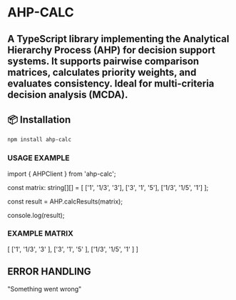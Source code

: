 # AHP-CALC

## A TypeScript library implementing the **Analytical Hierarchy Process (AHP)** for decision support systems. It supports pairwise comparison matrices, calculates priority weights, and evaluates consistency. Ideal for multi-criteria decision analysis (MCDA).

## 📦 Installation

```bash
npm install ahp-calc

```

### USAGE EXAMPLE

import { AHPClient } from 'ahp-calc';

const matrix: string[][] = [
['1', '1/3', '3'],
['3', '1', '5'],
['1/3', '1/5', '1']
];

const result = AHP.calcResults(matrix);

console.log(result);

### EXAMPLE MATRIX

[
['1', '1/3', '3' ],
['3', '1', '5' ],
['1/3', '1/5', '1' ]
]

## ERROR HANDLING

"Something went wrong"
